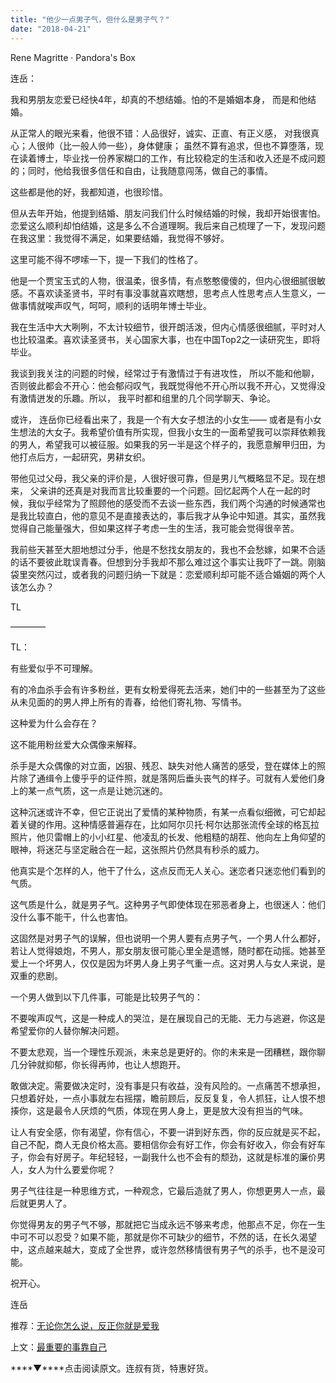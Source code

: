 ```yaml
---
title: "他少一点男子气，但什么是男子气？"
date: "2018-04-21"
---
```


Rene Magritte · Pandora's Box

连岳：

我和男朋友恋爱已经快4年，却真的不想结婚。怕的不是婚姻本身， 而是和他结婚。

从正常人的眼光来看，他很不错：人品很好，诚实、正直、有正义感， 对我很真心；人很帅（比一般人帅一些），身体健康； 虽然不算有追求，但也不算堕落，现在读着博士，毕业找一份养家糊口的工作，有比较稳定的生活和收入还是不成问题的；同时，他给我很多信任和自由，让我随意闯荡，做自己的事情。

这些都是他的好，我都知道，也很珍惜。

但从去年开始，他提到结婚、朋友问我们什么时候结婚的时候，我却开始很害怕。恋爱这么顺利却怕结婚，这是多么不合道理啊。我后来自己梳理了一下，发现问题在我这里：我觉得不满足，如果要结婚，我觉得不够好。

这里可能不得不啰嗦一下，提一下我们的性格了。

他是一个贾宝玉式的人物，很温柔，很多情，有点憨憨傻傻的，但内心很细腻很敏感。不喜欢读圣贤书，平时有事没事就喜欢瞎想，思考点人性思考点人生意义，一做事情就唉声叹气，呵呵，顺利的话明年博士毕业。

我在生活中大大咧咧，不太计较细节，很开朗活泼，但内心情感很细腻，平时对人也比较温柔。喜欢读圣贤书，关心国家大事，也在中国Top2之一读研究生，即将毕业。

我谈到我关注的问题的时候，经常过于有激情过于有进攻性， 所以不能和他聊，否则彼此都会不开心：他会郁闷叹气，我既觉得他不开心所以我不开心，又觉得没有激情迸发的乐趣。所以， 我平时都和组里的几个同学聊天、争论。

或许， 连岳你已经看出来了，我是一个有大女子想法的小女生—— 或者是有小女生想法的大女子。我希望价值有所实现，但我小女生的一面希望我可以崇拜依赖我的男人，希望我可以被征服。如果我的另一半是这个样子的，我愿意解甲归田，为他打点后方，一起研究，男耕女织。

带他见过父母，我父亲的评价是，人很好很可靠，但是男儿气概略显不足。现在想来， 父亲讲的还真是对我而言比较重要的一个问题。回忆起两个人在一起的时候，我似乎经常为了照顾他的感受而不去谈一些东西，我们两个沟通的时候通常也是我比较直白，他的意见不是直接表达的，事后我才从争论中知道。其实，虽然我觉得自己能量强大，但如果这样子考虑一生的生活，我可能会觉得很辛苦。

我前些天甚至大胆地想过分手，他是不愁找女朋友的，我也不会愁嫁，如果不合适的话不要彼此耽误青春。但想到分手我却不那么难过这个事实让我吓了一跳。刚脑袋里突然闪过，或者我的问题归纳一下就是：恋爱顺利却可能不适合婚姻的两个人该怎么办？

TL

————

TL：

有些爱似乎不可理解。

有的冷血杀手会有许多粉丝，更有女粉爱得死去活来，她们中的一些甚至为了这些从未见面的的男人押上所有的青春，给他们寄礼物、写情书。

这种爱为什么会存在？

这不能用粉丝爱大众偶像来解释。

杀手是大众偶像的对立面，凶狠、残忍、缺失对他人痛苦的感受，登在媒体上的照片除了通缉令上傻乎乎的证件照，就是落网后垂头丧气的样子。可就有人爱他们身上的某一点气质，这一点是让她沉迷的。

这种沉迷或许不幸，但它正说出了爱情的某种物质，有某一点看似细微，可它却起着关键的作用。这种情感普遍存在，比如阿尔贝托·柯尔达那张流传全球的格瓦拉照片，他贝雷帽上的小小红星、他凌乱的长发、他粗糙的胡茬、他向左上角仰望的眼神，将迷茫与坚定融合在一起，这张照片仍然具有秒杀的威力。

他真实是个怎样的人，他干了什么，这点反而无人关心。迷恋者只迷恋他们看到的气质。

这气质是什么，就是男子气。这种男子气即使体现在邪恶者身上，也很迷人：他们没什么事不能干，什么也害怕。

这固然是对男子气的误解，但也说明一个男人要有点男子气，一个男人什么都好，若让人觉得娘炮，不男人，那女朋友很可能心里全是遗憾，随时都在动摇。她甚至爱上一个坏男人，仅仅是因为坏男人身上男子气重一点。这对男人与女人来说，是双重的悲剧。

一个男人做到以下几件事，可能是比较男子气的：

不要唉声叹气，这是一种成人的哭泣，是在展现自己的无能、无力与逃避，你这是希望爱你的人替你解决问题。

不要太悲观，当一个理性乐观派，未来总是更好的。你的未来是一团糟糕，跟你聊几分钟就抑郁，你长得再帅，也让人想跑开。

敢做决定。需要做决定时，没有事是只有收益，没有风险的。一点痛苦不想承担，只想着好处，一点小事就左右摇摆，瞻前顾后，反反复复，令人抓狂，让人恨不想揍你，这是最令人厌烦的气质，体现在男人身上，更是放大没有担当的气味。

让人有安全感，你有渴望，你有信心，不要一讲到好东西，你的反应就是买不起，自己不配，商人无良价格太高。要相信你会有好工作，你会有好收入，你会有好车子，你会有好房子。年纪轻轻，一副我什么也不会有的颓劲，这就是标准的廉价男人，女人为什么要爱你呢？

男子气往往是一种思维方式，一种观念，它最后造就了男人，你想更男人一点，最后就更男人了。

你觉得男友的男子气不够，那就把它当成永远不够来考虑，他那点不足，你在一生中可不可以忍受？如果不能，那就是你不可缺少的细节，不然的话，在长久渴望中，这点越来越大，变成了全世界，或许忽然移情很有男子气的杀手，也不是没可能。

祝开心。

连岳

推荐：[无论你怎么说，反正你就是爱我](http://mp.weixin.qq.com/s?__biz=MjM5NDU0Mjk2MQ==&mid=2651626927&idx=1&sn=01de668b697900cf9fb69ea63f1987c7&chksm=bd7e19b18a0990a704b9ea8991094eeba9505007379b0d5b588239516ed0d70a5f5344e28336&scene=21#wechat_redirect)

上文：[最重要的事靠自己](http://mp.weixin.qq.com/s?__biz=MjM5NDU0Mjk2MQ==&mid=2651627075&idx=1&sn=63a4e0c620300ab7dd3b4cfb0339dcca&chksm=bd7e1a5d8a09934b626c1eebaa042cfce58b9cbe346937d04e8e95eb318e765d39614fcdf3d4&scene=21#wechat_redirect)

****▼****点击阅读原文。连叔有货，特惠好货。
